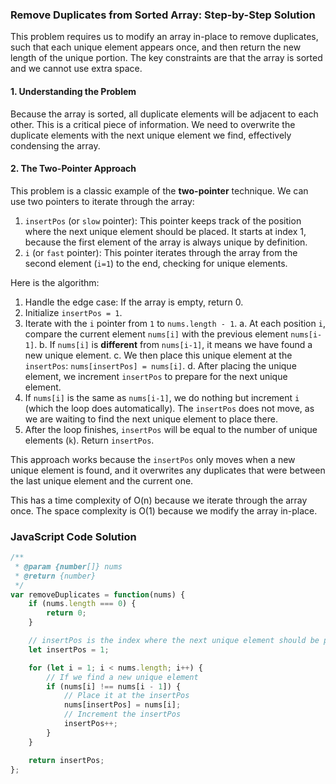 ### Remove Duplicates from Sorted Array: Step-by-Step Solution

This problem requires us to modify an array in-place to remove duplicates, such that each unique element appears once, and then return the new length of the unique portion. The key constraints are that the array is sorted and we cannot use extra space.

#### 1. Understanding the Problem

Because the array is sorted, all duplicate elements will be adjacent to each other. This is a critical piece of information. We need to overwrite the duplicate elements with the next unique element we find, effectively condensing the array.

#### 2. The Two-Pointer Approach

This problem is a classic example of the **two-pointer** technique. We can use two pointers to iterate through the array:

1.  `insertPos` (or `slow` pointer): This pointer keeps track of the position where the next unique element should be placed. It starts at index 1, because the first element of the array is always unique by definition.
2.  `i` (or `fast` pointer): This pointer iterates through the array from the second element (`i=1`) to the end, checking for unique elements.

Here is the algorithm:

1.  Handle the edge case: If the array is empty, return 0.
2.  Initialize `insertPos = 1`.
3.  Iterate with the `i` pointer from `1` to `nums.length - 1`.
    a. At each position `i`, compare the current element `nums[i]` with the previous element `nums[i-1]`.
    b. If `nums[i]` is **different** from `nums[i-1]`, it means we have found a new unique element.
    c. We then place this unique element at the `insertPos`: `nums[insertPos] = nums[i]`.
    d. After placing the unique element, we increment `insertPos` to prepare for the next unique element.
4.  If `nums[i]` is the same as `nums[i-1]`, we do nothing but increment `i` (which the loop does automatically). The `insertPos` does not move, as we are waiting to find the next unique element to place there.
5.  After the loop finishes, `insertPos` will be equal to the number of unique elements (`k`). Return `insertPos`.

This approach works because the `insertPos` only moves when a new unique element is found, and it overwrites any duplicates that were between the last unique element and the current one.

This has a time complexity of O(n) because we iterate through the array once. The space complexity is O(1) because we modify the array in-place.

### JavaScript Code Solution

```javascript
/**
 * @param {number[]} nums
 * @return {number}
 */
var removeDuplicates = function(nums) {
    if (nums.length === 0) {
        return 0;
    }

    // insertPos is the index where the next unique element should be placed.
    let insertPos = 1;

    for (let i = 1; i < nums.length; i++) {
        // If we find a new unique element
        if (nums[i] !== nums[i - 1]) {
            // Place it at the insertPos
            nums[insertPos] = nums[i];
            // Increment the insertPos
            insertPos++;
        }
    }

    return insertPos;
};
```
